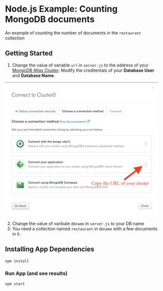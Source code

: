 # Node.js Example: Counting MongoDB documents
An example of counting the number of documents in the `restaurant` collection

## Getting Started
1. Change the value of variable `url` in `server.js` to the address of your [MongoDB Atlas Cluster](http://cloud.mongodb.com).  Modify the creditentals of your **Database User** and **Database Name**.

![MongoDB Atlas Connect URL](MongoDB_Atlas_Connect_URL.png?raw=true "MongoDB Atlas Connect URL")

2. Change the value of varibale `dbname` in `server.js` to your DB name
3. You need a collection named `restaurant` in `dbname` with a few documents in it.

## Installing App Dependencies
```
npm install
```
### Run App (and see results)
```
npm start
```
